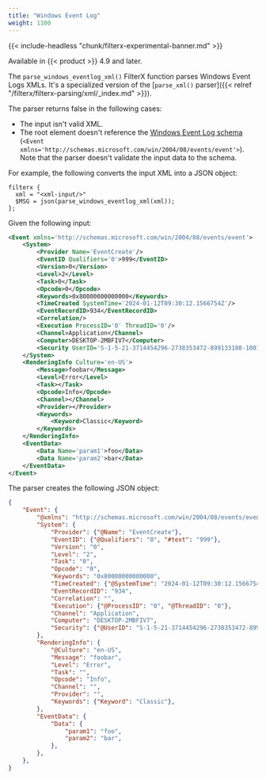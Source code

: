 ```yaml
---
title: "Windows Event Log"
weight: 1100
---
```

<!-- This file is under the copyright of Axoflow, and licensed under Apache License 2.0, except for using the Axoflow and AxoSyslog trademarks. -->

{{< include-headless "chunk/filterx-experimental-banner.md" >}}

Available in {{< product >}} 4.9 and later.

The `parse_windows_eventlog_xml()` FilterX function parses Windows Event Logs XMLs. It's a specialized version of the [`parse_xml()` parser]({{< relref "/filterx/filterx-parsing/xml/_index.md" >}}).

The parser returns false in the following cases:

- The input isn't valid XML.
- The root element doesn't reference the [Windows Event Log schema](https://learn.microsoft.com/en-us/windows/win32/wes/eventschema-schema) (`<Event xmlns='http://schemas.microsoft.com/win/2004/08/events/event'>`). Note that the parser doesn't validate the input data to the schema.

For example, the following converts the input XML into a JSON object:

```shell
filterx {
  xml = "<xml-input/>"
  $MSG = json(parse_windows_eventlog_xml(xml));
};
```

Given the following input:

```xml
<Event xmlns='http://schemas.microsoft.com/win/2004/08/events/event'>
    <System>
        <Provider Name='EventCreate'/>
        <EventID Qualifiers='0'>999</EventID>
        <Version>0</Version>
        <Level>2</Level>
        <Task>0</Task>
        <Opcode>0</Opcode>
        <Keywords>0x80000000000000</Keywords>
        <TimeCreated SystemTime='2024-01-12T09:30:12.1566754Z'/>
        <EventRecordID>934</EventRecordID>
        <Correlation/>
        <Execution ProcessID='0' ThreadID='0'/>
        <Channel>Application</Channel>
        <Computer>DESKTOP-2MBFIV7</Computer>
        <Security UserID='S-1-5-21-3714454296-2738353472-899133108-1001'/>
    </System>
    <RenderingInfo Culture='en-US'>
        <Message>foobar</Message>
        <Level>Error</Level>
        <Task></Task>
        <Opcode>Info</Opcode>
        <Channel></Channel>
        <Provider></Provider>
        <Keywords>
            <Keyword>Classic</Keyword>
        </Keywords>
    </RenderingInfo>
    <EventData>
        <Data Name='param1'>foo</Data>
        <Data Name='param2'>bar</Data>
    </EventData>
</Event>
```

The parser creates the following JSON object:

```json
{
    "Event": {
        "@xmlns": "http://schemas.microsoft.com/win/2004/08/events/event",
        "System": {
            "Provider": {"@Name": "EventCreate"},
            "EventID": {"@Qualifiers": "0", "#text": "999"},
            "Version": "0",
            "Level": "2",
            "Task": "0",
            "Opcode": "0",
            "Keywords": "0x80000000000000",
            "TimeCreated": {"@SystemTime": "2024-01-12T09:30:12.1566754Z"},
            "EventRecordID": "934",
            "Correlation": "",
            "Execution": {"@ProcessID": "0", "@ThreadID": "0"},
            "Channel": "Application",
            "Computer": "DESKTOP-2MBFIV7",
            "Security": {"@UserID": "S-1-5-21-3714454296-2738353472-899133108-1001"},
        },
        "RenderingInfo": {
            "@Culture": "en-US",
            "Message": "foobar",
            "Level": "Error",
            "Task": "",
            "Opcode": "Info",
            "Channel": "",
            "Provider": "",
            "Keywords": {"Keyword": "Classic"},
        },
        "EventData": {
            "Data": {
                "param1": "foo",
                "param2": "bar",
            },
        },
    },
}
```
